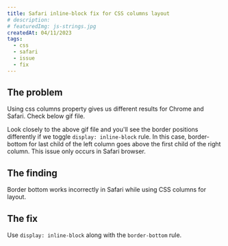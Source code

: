 ```yaml
---
title: Safari inline-block fix for CSS columns layout
# description:
# featuredImg: js-strings.jpg
createdAt: 04/11/2023
tags:
  - css
  - safari
  - issue
  - fix
---
```


<div class="l-wrap l-wrap--sm">

## The problem

Using css columns property gives us different results for Chrome and Safari. Check below gif file.

</div><!-- /.l-wrap--sm -->

<div class="l-wrap l-wrap--md">
<!--
  Read more about how to create components and use in markdown file in here -> https://jamesdonnelly.dev/blog/adding-images-with-nuxt-content/
-->

<MarkdownImage src="article-images/safari-inline-block-issue.gif" alt="Safari inline-block issue" class="u-my-32"></MarkdownImage>

</div><!-- /.l-wrap--md -->

<div class="l-wrap l-wrap--sm">

Look closely to the above gif file and you'll see the border positions differently if we toggle <code>display: inline-block</code> rule. In this case, border-bottom for last child of the left column goes above the first child of the right column. This issue only occurs in Safari browser.

## The finding

Border bottom works incorrectly in Safari while using CSS columns for layout.

## The fix

Use <code>display: inline-block</code> along with the <code>border-bottom</code> rule.

</div><!-- /.l-wrap--sm -->
